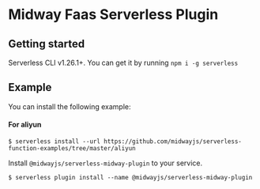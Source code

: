 # Midway Faas Serverless Plugin

## Getting started

Serverless CLI v1.26.1+. You can get it by running `npm i -g serverless`

## Example

You can install the following example:

#### For aliyun

```shell
$ serverless install --url https://github.com/midwayjs/serverless-function-examples/tree/master/aliyun
```

Install `@midwayjs/serverless-midway-plugin` to your service.
```shell
$ serverless plugin install --name @midwayjs/serverless-midway-plugin
```

